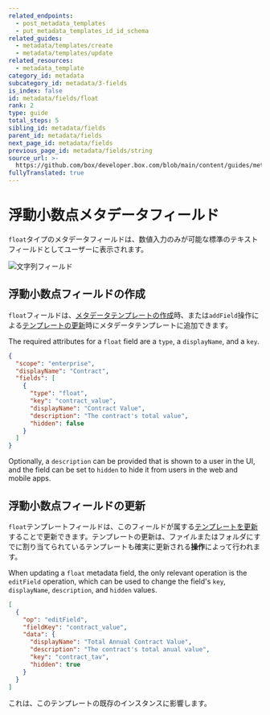 ```yaml
---
related_endpoints:
  - post_metadata_templates
  - put_metadata_templates_id_id_schema
related_guides:
  - metadata/templates/create
  - metadata/templates/update
related_resources:
  - metadata_template
category_id: metadata
subcategory_id: metadata/3-fields
is_index: false
id: metadata/fields/float
rank: 2
type: guide
total_steps: 5
sibling_id: metadata/fields
parent_id: metadata/fields
next_page_id: metadata/fields
previous_page_id: metadata/fields/string
source_url: >-
  https://github.com/box/developer.box.com/blob/main/content/guides/metadata/3-fields/2-float.md
fullyTranslated: true
---
```

# 浮動小数点メタデータフィールド

`float`タイプのメタデータフィールドは、数値入力のみが可能な標準のテキストフィールドとしてユーザーに表示されます。

<ImageFrame border center shadow width="400">

![文字列フィールド](./metadata-field-float.png)

</ImageFrame>

## 浮動小数点フィールドの作成

`float`フィールドは、[メタデータテンプレートの作成][g_create_template]時、または`addField`操作による[テンプレートの更新][g_update_template]時にメタデータテンプレートに追加できます。

The required attributes for a `float` field are a `type`, a `displayName`, and a `key`.

```json
{
  "scope": "enterprise",
  "displayName": "Contract",
  "fields": [
    {
      "type": "float",
      "key": "contract_value",
      "displayName": "Contract Value",
      "description": "The contract's total value",
      "hidden": false
    }
  ]
}

```

Optionally, a `description` can be provided that is shown to a user in the UI, and the field can be set to `hidden` to hide it from users in the web and mobile apps.

## 浮動小数点フィールドの更新

`float`テンプレートフィールドは、このフィールドが属する[テンプレートを更新][g_update_template]することで更新できます。テンプレートの更新は、ファイルまたはフォルダにすでに割り当てられているテンプレートも確実に更新される**操作**によって行われます。

When updating a `float` metadata field, the only relevant operation is the `editField` operation, which can be used to change the field's `key`, `displayName`, `description`, and `hidden` values.

```json
[
  {
    "op": "editField",
    "fieldKey": "contract_value",
    "data": {
      "displayName": "Total Annual Contract Value",
      "description": "The contract's total anual value",
      "key": "contract_tav",
      "hidden": true
    }
  }
]

```

<Message warning>

これは、このテンプレートの既存のインスタンスに影響します。

</Message>

[g_create_template]: g://metadata/templates/create

[g_update_template]: g://metadata/templates/update
